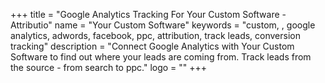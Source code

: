 +++
title = "Google Analytics Tracking For Your Custom Software - Attributio"
name = "Your Custom Software"
keywords = "custom, , google analytics, adwords, facebook, ppc, attribution, track leads, conversion tracking"
description = "Connect Google Analytics with Your Custom Software to find out where your leads are coming from. Track leads from the source - from search to ppc."
logo = ""
+++

